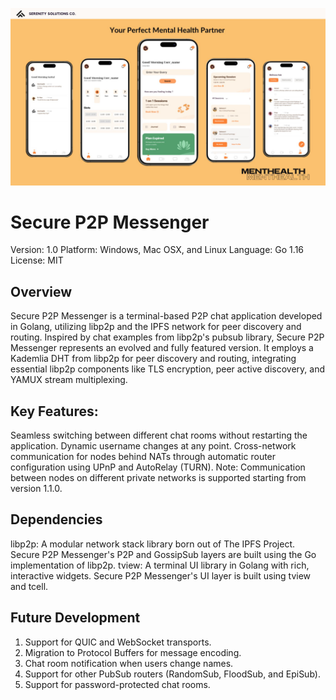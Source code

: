 ![logo](https://github.com/Parth-Shrotriya/MentHealth/blob/main/Turing_hacks(Hack%20Chambers).jpg)
# Secure P2P Messenger
Version: 1.0
Platform: Windows, Mac OSX, and Linux
Language: Go 1.16
License: MIT

## Overview
Secure P2P Messenger is a terminal-based P2P chat application developed in Golang, utilizing libp2p and the IPFS network for peer discovery and routing. Inspired by chat examples from libp2p's pubsub library, Secure P2P Messenger represents an evolved and fully featured version. It employs a Kademlia DHT from libp2p for peer discovery and routing, integrating essential libp2p components like TLS encryption, peer active discovery, and YAMUX stream multiplexing.

## Key Features:
Seamless switching between different chat rooms without restarting the application.
Dynamic username changes at any point.
Cross-network communication for nodes behind NATs through automatic router configuration using UPnP and AutoRelay (TURN).
Note: Communication between nodes on different private networks is supported starting from version 1.1.0.

## Dependencies
libp2p: A modular network stack library born out of The IPFS Project. Secure P2P Messenger's P2P and GossipSub layers are built using the Go implementation of libp2p.
tview: A terminal UI library in Golang with rich, interactive widgets. Secure P2P Messenger's UI layer is built using tview and tcell.

## Future Development
1. Support for QUIC and WebSocket transports.
2. Migration to Protocol Buffers for message encoding.
3. Chat room notification when users change names.
4. Support for other PubSub routers (RandomSub, FloodSub, and EpiSub).
5. Support for password-protected chat rooms.
